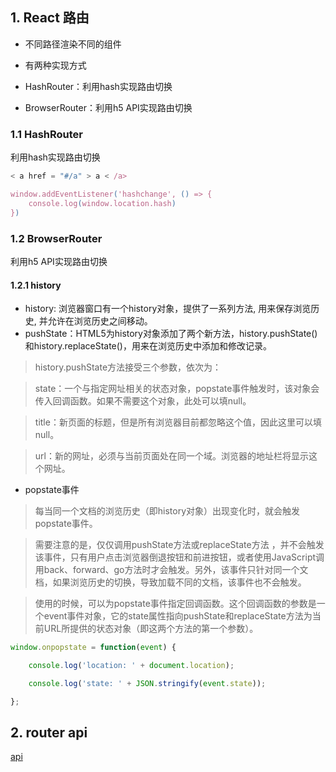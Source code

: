 ## 1. React 路由

* 不同路径渲染不同的组件
* 有两种实现方式

 * HashRouter：利用hash实现路由切换
 * BrowserRouter：利用h5 API实现路由切换

### 1.1 HashRouter

利用hash实现路由切换

``` js
< a href = "#/a" > a < /a>

window.addEventListener('hashchange', () => {
    console.log(window.location.hash)
})
```

### 1.2 BrowserRouter

利用h5 API实现路由切换

#### 1.2.1 history

* history: 浏览器窗口有一个history对象，提供了一系列方法, 用来保存浏览历史, 并允许在浏览历史之间移动。
* pushState：HTML5为history对象添加了两个新方法，history.pushState()和history.replaceState()，用来在浏览历史中添加和修改记录。

> history.pushState方法接受三个参数，依次为：

> state：一个与指定网址相关的状态对象，popstate事件触发时，该对象会传入回调函数。如果不需要这个对象，此处可以填null。

> title：新页面的标题，但是所有浏览器目前都忽略这个值，因此这里可以填null。

> url：新的网址，必须与当前页面处在同一个域。浏览器的地址栏将显示这个网址。

* popstate事件

> 每当同一个文档的浏览历史（即history对象）出现变化时，就会触发popstate事件。

> 需要注意的是，仅仅调用pushState方法或replaceState方法 ，并不会触发该事件，只有用户点击浏览器倒退按钮和前进按钮，或者使用JavaScript调用back、forward、go方法时才会触发。另外，该事件只针对同一个文档，如果浏览历史的切换，导致加载不同的文档，该事件也不会触发。

> 使用的时候，可以为popstate事件指定回调函数。这个回调函数的参数是一个event事件对象，它的state属性指向pushState和replaceState方法为当前URL所提供的状态对象（即这两个方法的第一个参数）。

``` js
window.onpopstate = function(event) {

    console.log('location: ' + document.location);

    console.log('state: ' + JSON.stringify(event.state));

};
```

## 2. router api 

[api](https://reactrouter.com/web/api/withRouter)
